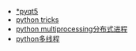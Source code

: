 * [*pyqt5](./pyqt5)
* [python tricks](./python%20tricks)
* [python multiprocessing分布式进程](./python%20multiprocessing%E5%88%86%E5%B8%83%E5%BC%8F%E8%BF%9B%E7%A8%8B)
* [python多线程](./python%E5%A4%9A%E7%BA%BF%E7%A8%8B)
